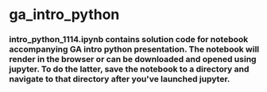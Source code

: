 # ga_intro_python

### intro_python_1114.ipynb contains solution code for notebook accompanying GA intro python presentation. The notebook will render in the browser or can be downloaded and opened using jupyter. To do the latter, save the notebook to a directory and navigate to that directory after you've launched jupyter.
